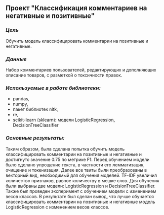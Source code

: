 ## Проект "Классификация комментариев на негативные и позитивные"
### _Цель_
Обучить модель классифицировать комментарии на позитивные и негативные.
### _Данные_
Набор комментариев пользователей, редактирующих и дополняющих описание товаров, с разметкой о токсичности правок.

### _Используемые в работе библиотеки:_
- pandas,
- numpy,
- пакет библиотек nltk,
- re,
- scikit-learn (sklearn): модели LogisticRegression, DecisionTreeClassifier

### _Основные результаты:_
Таким образом, была сделана попытка обучить модель классифицировать комментарии на позитивные и негативные и достигнуто значение 0.75 по метрике F1. Перед обучением модели было сделано упрощение текста, в частности его лемматизация, очищение и токенизация. Далее все твиты были преобразованы в векторный вид, необходимый для обучения моделей. TF-IDF увеличил количество признаков, равное количеству в мешке слов. Для обучения были выбраны две модели: LogisticRegression и DecisionTreeClassifier. Также был проведен эксперимент с обучением модели с изменением весов классов. В результате был сделан вывод, что лучше обучается классифицировать комментарии на позитивные и негативные модель LogisticRegression с изменением весов классов.
